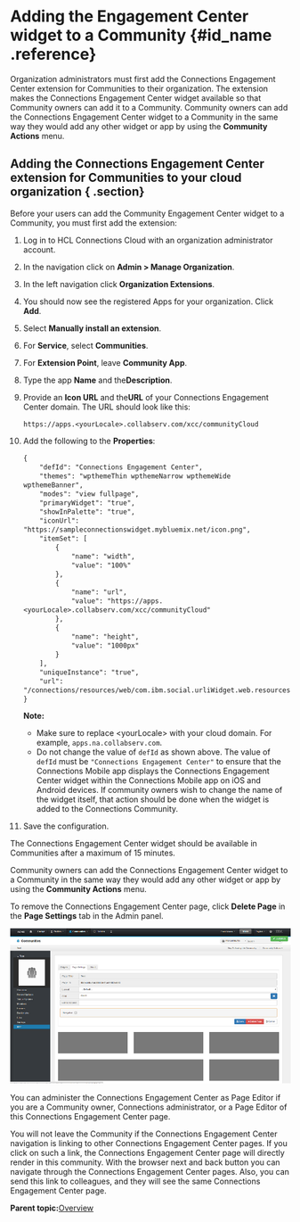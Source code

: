# Adding the Engagement Center widget to a Community {#id_name .reference}

Organization administrators must first add the Connections Engagement Center extension for Communities to their organization. The extension makes the Connections Engagement Center widget available so that Community owners can add it to a Community. Community owners can add the Connections Engagement Center widget to a Community in the same way they would add any other widget or app by using the **Community Actions** menu.

## Adding the Connections Engagement Center extension for Communities to your cloud organization { .section}

Before your users can add the Community Engagement Center widget to a Community, you must first add the extension:

1.  Log in to HCL Connections Cloud with an organization administrator account.
2.  In the navigation click on **Admin \> Manage Organization**.
3.  In the left navigation click **Organization Extensions**.
4.  You should now see the registered Apps for your organization. Click **Add**.
5.  Select **Manually install an extension**.
6.  For **Service**, select **Communities**.
7.  For **Extension Point**, leave **Community App**.
8.  Type the app **Name** and the**Description**.
9.  Provide an **Icon URL** and the**URL** of your Connections Engagement Center domain. The URL should look like this:

    ```
    https://apps.<yourLocale>.collabserv.com/xcc/communityCloud
    ```

10. Add the following to the **Properties**:

    ```
    {
        "defId": "Connections Engagement Center",
        "themes": "wpthemeThin wpthemeNarrow wpthemeWide wpthemeBanner",
        "modes": "view fullpage",
        "primaryWidget": "true",
        "showInPalette": "true",
        "iconUrl": "https://sampleconnectionswidget.mybluemix.net/icon.png",
        "itemSet": [
            {
                "name": "width",
                "value": "100%"
            },
            {
                "name": "url",
                "value": "https://apps.<yourLocale>.collabserv.com/xcc/communityCloud"
            },
            {
                "name": "height",
                "value": "1000px"
            }
        ],
        "uniqueInstance": "true",
        "url": "/connections/resources/web/com.ibm.social.urliWidget.web.resources/widget/urlWidget.xml"
    }
    ```

    **Note:**

    -   Make sure to replace <yourLocale\> with your cloud domain. For example, `apps.na.collabserv.com`.
    -   Do not change the value of `defId` as shown above. The value of `defId` must be `"Connections Engagement Center"` to ensure that the Connections Mobile app displays the Connections Engagement Center widget within the Connections Mobile app on iOS and Android devices. If community owners wish to change the name of the widget itself, that action should be done when the widget is added to the Connections Community.
11. Save the configuration.

The Connections Engagement Center widget should be available in Communities after a maximum of 15 minutes.

Community owners can add the Connections Engagement Center widget to a Community in the same way they would add any other widget or app by using the **Community Actions** menu.

To remove the Connections Engagement Center page, click **Delete Page** in the **Page Settings** tab in the Admin panel.

![image](images/image120.png)

You can administer the Connections Engagement Center as Page Editor if you are a Community owner, Connections administrator, or a Page Editor of this Connections Engagement Center page.

You will not leave the Community if the Connections Engagement Center navigation is linking to other Connections Engagement Center pages. If you click on such a link, the Connections Engagement Center page will directly render in this community. With the browser next and back button you can navigate through the Connections Engagement Center pages. Also, you can send this link to colleagues, and they will see the same Connections Engagement Center page.

**Parent topic:**[Overview](../../connectors/icec/cec-introduction_top.md)

